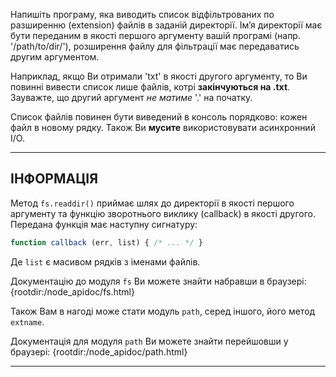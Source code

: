 Напишіть програму, яка виводить список відфільтрованих по разширенню (extension) файлів в заданій директорії. Ім’я директорії має бути переданим в якості першого аргументу вашій програмі (напр. '/path/to/dir/'), розширення файлу для фільтрації має передаватись другим аргументом.

Наприклад, якщо Ви отримали 'txt' в якості другого аргументу, то Ви повинні вивести список лише файлів, котрі **закінчуються на .txt**. Зауважте, що другий аргумент _не матиме_ '.' на початку.

Список файлів повинен бути виведений в консоль порядково: кожен файл в новому рядку. Також Ви **мусите** використовувати асинхронний I/O.

----------------------------------------------------------------------
## ІНФОРМАЦІЯ

Метод `fs.readdir()` приймає шлях до директорії в якості першого аргументу та функцію зворотнього виклику (callback) в якості другого.
Передана функція має наступну сигнатуру:

```js
function callback (err, list) { /* ... */ }
```

Де `list` є масивом рядків з іменами файлів.

Документацію до модуля `fs` Ви можете знайти набравши в браузері:
  {rootdir:/node_apidoc/fs.html}

Також Вам в нагоді може стати модуль `path`, серед іншого, його метод `extname`.

Документація для модуля `path` Ви можете знайти перейшовши у браузері:
  {rootdir:/node_apidoc/path.html}

----------------------------------------------------------------------
